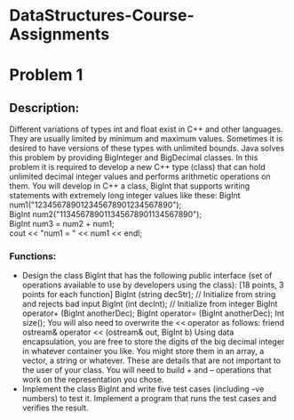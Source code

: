 # DataStructures-Course-Assignments

# Problem 1 
## Description:
Different variations of types int and float exist in C++ and other languages. They are usually limited by minimum and maximum values. Sometimes it is desired to have versions of these types with unlimited bounds. Java solves this problem by providing BigInteger and BigDecimal classes. In this problem it is required to develop a new C++ type (class) that can hold unlimited decimal integer values and performs arithmetic operations on them. You will develop in C++ a class, BigInt that supports writing statements with extremely long integer values like these:
BigInt num1("123456789012345678901234567890");<br>
BigInt num2("113456789011345678901134567890");<br>
BigInt num3 = num2 + num1;<br>
cout << "num1 = " << num1 << endl;<br>
 
### Functions:
- Design the class BigInt that has the following public interface (set of operations available
to use by developers using the class): [18 points, 3 points for each function]
BigInt (string decStr); // Initialize from string and rejects bad input
BigInt (int decInt); // Initialize from integer
BigInt operator+ (BigInt anotherDec);
BigInt operator= (BigInt anotherDec);
Int size();
You will also need to overwrite the << operator as follows:
friend ostream& operator << (ostream& out, BigInt b)
Using data encapsulation, you are free to store the digits of the big decimal integer in whatever
container you like. You might store them in an array, a vector, a string or whatever. These are
details that are not important to the user of your class. You will need to build + and – operations
that work on the representation you chose.
- Implement the class BigInt and write five test cases (including –ve numbers) to test it.
Implement a program that runs the test cases and verifies the result.
